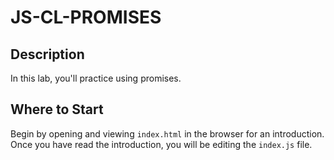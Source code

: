 # JS-CL-PROMISES

## Description

In this lab, you'll practice using promises.


## Where to Start

Begin by opening and viewing `index.html` in the browser for an introduction. Once you have read the introduction, you will be editing the `index.js` file.





